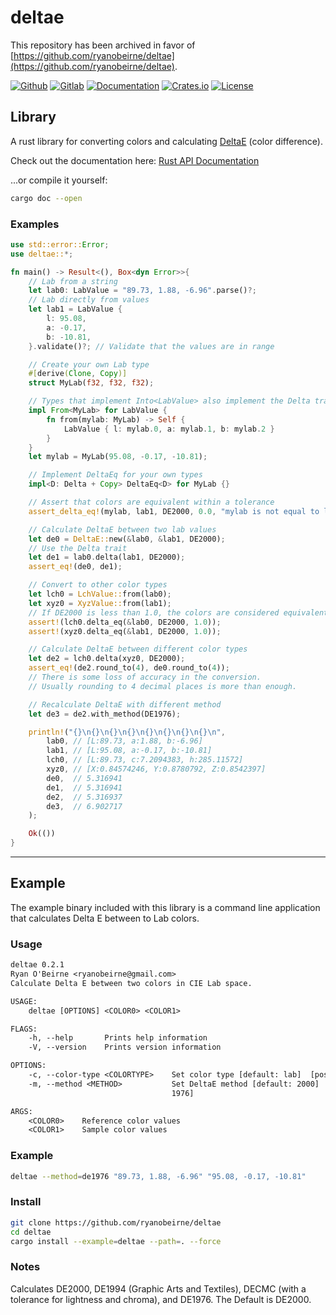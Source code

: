 # deltae

This repository has been archived in favor of [https://github.com/ryanobeirne/deltae](https://github.com/ryanobeirne/deltae).

[![Github](https://github.com/ryanobeirne/deltae/workflows/Rust/badge.svg)](https://github.com/ryanobeirne/deltae/actions)
[![Gitlab](https://gitlab.com/ryanobeirne/deltae/badges/master/pipeline.svg?ignore_skipped=true)](https://gitlab.com/ryanobeirne/deltae/pipelines)
[![Documentation](https://docs.rs/deltae/badge.svg)](https://docs.rs/deltae)
[![Crates.io](https://img.shields.io/crates/v/deltae.svg)](https://crates.io/crates/deltae)
[![License](https://img.shields.io/crates/l/deltae.svg)](https://github.com/ryanobeirne/deltae/blob/master/LICENSE)

## Library

A rust library for converting colors and calculating
[DeltaE](http://www.colorwiki.com/wiki/Delta_E:_The_Color_Difference) (color
difference).

Check out the documentation here:
[Rust API Documentation](https://ryanobeirne.github.io/deltae)

...or compile it yourself:

```sh
cargo doc --open
```

### Examples

```rust
use std::error::Error;
use deltae::*;

fn main() -> Result<(), Box<dyn Error>>{
    // Lab from a string
    let lab0: LabValue = "89.73, 1.88, -6.96".parse()?;
    // Lab directly from values
    let lab1 = LabValue {
        l: 95.08,
        a: -0.17,
        b: -10.81,
    }.validate()?; // Validate that the values are in range

    // Create your own Lab type
    #[derive(Clone, Copy)]
    struct MyLab(f32, f32, f32);

    // Types that implement Into<LabValue> also implement the Delta trait
    impl From<MyLab> for LabValue {
        fn from(mylab: MyLab) -> Self {
            LabValue { l: mylab.0, a: mylab.1, b: mylab.2 }
        }
    }
    let mylab = MyLab(95.08, -0.17, -10.81);

    // Implement DeltaEq for your own types
    impl<D: Delta + Copy> DeltaEq<D> for MyLab {}

    // Assert that colors are equivalent within a tolerance
    assert_delta_eq!(mylab, lab1, DE2000, 0.0, "mylab is not equal to lab1!");

    // Calculate DeltaE between two lab values
    let de0 = DeltaE::new(&lab0, &lab1, DE2000);
    // Use the Delta trait
    let de1 = lab0.delta(lab1, DE2000);
    assert_eq!(de0, de1);

    // Convert to other color types
    let lch0 = LchValue::from(lab0);
    let xyz0 = XyzValue::from(lab1);
    // If DE2000 is less than 1.0, the colors are considered equivalent
    assert!(lch0.delta_eq(&lab0, DE2000, 1.0));
    assert!(xyz0.delta_eq(&lab1, DE2000, 1.0));

    // Calculate DeltaE between different color types
    let de2 = lch0.delta(xyz0, DE2000);
    assert_eq!(de2.round_to(4), de0.round_to(4));
    // There is some loss of accuracy in the conversion.
    // Usually rounding to 4 decimal places is more than enough.

    // Recalculate DeltaE with different method
    let de3 = de2.with_method(DE1976);

    println!("{}\n{}\n{}\n{}\n{}\n{}\n{}\n{}\n",
        lab0, // [L:89.73, a:1.88, b:-6.96]
        lab1, // [L:95.08, a:-0.17, b:-10.81]
        lch0, // [L:89.73, c:7.2094383, h:285.11572]
        xyz0, // [X:0.84574246, Y:0.8780792, Z:0.8542397]
        de0,  // 5.316941
        de1,  // 5.316941
        de2,  // 5.316937
        de3,  // 6.902717
    );

    Ok(())
}
```

---

## Example

The example binary included with this library is a command line application that
calculates Delta E between to Lab colors.

### Usage

```txt
deltae 0.2.1
Ryan O'Beirne <ryanobeirne@gmail.com>
Calculate Delta E between two colors in CIE Lab space.

USAGE:
    deltae [OPTIONS] <COLOR0> <COLOR1>

FLAGS:
    -h, --help       Prints help information
    -V, --version    Prints version information

OPTIONS:
    -c, --color-type <COLORTYPE>    Set color type [default: lab]  [possible values: lab, lch, xyz]
    -m, --method <METHOD>           Set DeltaE method [default: 2000]  [possible values: 2000, 1994, 1994T, CMC1, CMC2,
                                    1976]

ARGS:
    <COLOR0>    Reference color values
    <COLOR1>    Sample color values
```

### Example

```sh
deltae --method=de1976 "89.73, 1.88, -6.96" "95.08, -0.17, -10.81"
```

### Install

```sh
git clone https://github.com/ryanobeirne/deltae
cd deltae
cargo install --example=deltae --path=. --force
```

### Notes

Calculates DE2000, DE1994 (Graphic Arts and Textiles), DECMC (with a tolerance
for lightness and chroma), and DE1976. The Default is DE2000.
